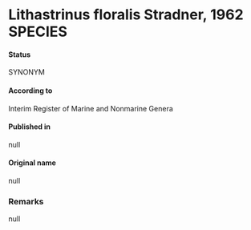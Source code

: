 Lithastrinus floralis Stradner, 1962 SPECIES
=======

#### Status
SYNONYM

#### According to
Interim Register of Marine and Nonmarine Genera

#### Published in
null

#### Original name
null

### Remarks
null